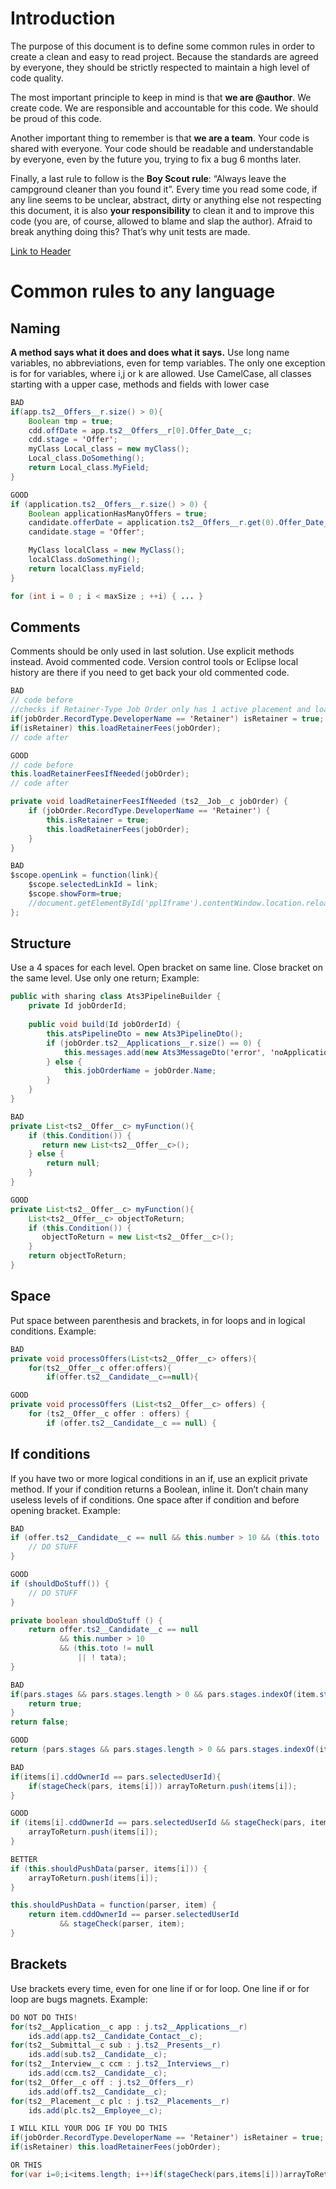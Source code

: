 # Introduction
The purpose of this document is to define some common rules in order to create a clean and easy to read project. Because the standards are agreed by everyone, they should be strictly respected to maintain a high level of code quality.

The most important principle to keep in mind is that **we are @author**. We create code. We are responsible and accountable for this code. We should be proud of this code.

Another important thing to remember is that **we are a team**. Your code is shared with everyone. Your code should be readable and understandable by everyone, even by the future you, trying to fix a bug 6 months later.

Finally, a last rule to follow is the **Boy Scout rule**: “Always leave the campground cleaner than you found it”. Every time you read some code, if any line seems to be unclear, abstract, dirty or anything else not respecting this document, it is also **your responsibility** to clean it and to improve this code (you are, of course, allowed to blame and slap the author). Afraid to break anything doing this? That’s why unit tests are made.

[Link to Header](#Brackets)

# Common rules to any language

## Naming
**A method says what it does and does what it says.** Use long name variables, no abbreviations, even for temp variables. The only one exception is for for variables, where i,j or k are allowed.
Use CamelCase, all classes starting with a upper case, methods and fields with lower case
```java
BAD
if(app.ts2__Offers__r.size() > 0){
    Boolean tmp = true;
    cdd.offDate = app.ts2__Offers__r[0].Offer_Date__c;
    cdd.stage = 'Offer';
    myClass Local_class = new myClass();
    Local_class.DoSomething(); 
    return Local_class.MyField;
}

GOOD
if (application.ts2__Offers__r.size() > 0) {
    Boolean applicationHasManyOffers = true;
    candidate.offerDate = application.ts2__Offers__r.get(0).Offer_Date__c;
    candidate.stage = 'Offer';

    MyClass localClass = new MyClass();
    localClass.doSomething(); 
    return localClass.myField;
}

for (int i = 0 ; i < maxSize ; ++i) { ... }
```
## Comments
Comments should be only used in last solution. Use explicit methods instead. Avoid commented code. Version control tools or Eclipse local history are there if you need to get back your old commented code.
```java
BAD
// code before
//checks if Retainer-Type Job Order only has 1 active placement and loads job order fees
if(jobOrder.RecordType.DeveloperName == 'Retainer') isRetainer = true;
if(isRetainer) this.loadRetainerFees(jobOrder); 
// code after

GOOD
// code before
this.loadRetainerFeesIfNeeded(jobOrder);
// code after

private void loadRetainerFeesIfNeeded (ts2__Job__c jobOrder) {
    if (jobOrder.RecordType.DeveloperName == 'Retainer') {
        this.isRetainer = true;
        this.loadRetainerFees(jobOrder);
    } 
} 

BAD
$scope.openLink = function(link){
    $scope.selectedLinkId = link;				
    $scope.showForm=true;
    //document.getElementById('pplIframe').contentWindow.location.reload();
};
```
## Structure
Use a 4 spaces for each level. Open bracket on same line. Close bracket on the same level. Use only one return;
Example:
```java
public with sharing class Ats3PipelineBuilder {
    private Id jobOrderId;
    
    public void build(Id jobOrderId) {
        this.atsPipelineDto = new Ats3PipelineDto();
        if (jobOrder.ts2__Applications__r.size() == 0) {
            this.messages.add(new Ats3MessageDto('error', 'noApplication'));
        } else {
            this.jobOrderName = jobOrder.Name;
        }
    }
}

BAD
private List<ts2__Offer__c> myFunction(){
    if (this.Condition()) {
       return new List<ts2__Offer__c>();
    } else {
        return null;
    }
}

GOOD
private List<ts2__Offer__c> myFunction(){
    List<ts2__Offer__c> objectToReturn;
    if (this.Condition()) {
       objectToReturn = new List<ts2__Offer__c>();
    }
    return objectToReturn;
}
```
## Space
Put space between parenthesis and brackets, in for loops and in logical conditions.
Example:
```Java
BAD
private void processOffers(List<ts2__Offer__c> offers){
    for(ts2__Offer__c offer:offers){
        if(offer.ts2__Candidate__c==null){

GOOD
private void processOffers (List<ts2__Offer__c> offers) {
    for (ts2__Offer__c offer : offers) {
        if (offer.ts2__Candidate__c == null) {
```
## If conditions
If you have two or more logical conditions in an if, use an explicit private method. If your if condition returns a Boolean, inline it. Don’t chain many useless levels of if conditions. One space after if condition and before opening bracket.
Example:
```Java
BAD
if (offer.ts2__Candidate__c == null && this.number > 10 && (this.toto != null || !tata)) {
    // DO STUFF
}

GOOD
if (shouldDoStuff()) {
    // DO STUFF
}

private boolean shouldDoStuff () {
    return offer.ts2__Candidate__c == null 
           && this.number > 10 
           && (this.toto != null 
               || ! tata);
}        
```
```Java
BAD
if(pars.stages && pars.stages.length > 0 && pars.stages.indexOf(item.stage) != -1) { 
    return true;
}
return false;

GOOD
return (pars.stages && pars.stages.length > 0 && pars.stages.indexOf(item.stage) != -1);
```
```java
BAD
if(items[i].cddOwnerId == pars.selectedUserId){
    if(stageCheck(pars, items[i])) arrayToReturn.push(items[i]);
}

GOOD
if (items[i].cddOwnerId == pars.selectedUserId && stageCheck(pars, items[i])) {
    arrayToReturn.push(items[i]);
}

BETTER
if (this.shouldPushData(parser, items[i])) {
    arrayToReturn.push(items[i]);
}

this.shouldPushData = function(parser, item) {
    return item.cddOwnerId == parser.selectedUserId 
           && stageCheck(parser, item);
}
```
## Brackets
Use brackets every time, even for one line if or for loop. One line if or for loop are bugs magnets.
Example:
```java
DO NOT DO THIS! 
for(ts2__Application__c app : j.ts2__Applications__r)
    ids.add(app.ts2__Candidate_Contact__c);
for(ts2__Submittal__c sub : j.ts2__Presents__r)
    ids.add(sub.ts2__Candidate__c);
for(ts2__Interview__c ccm : j.ts2__Interviews__r)
    ids.add(ccm.ts2__Candidate__c);
for(ts2__Offer__c off : j.ts2__Offers__r)
    ids.add(off.ts2__Candidate__c);
for(ts2__Placement__c plc : j.ts2__Placements__r)
    ids.add(plc.ts2__Employee__c);

I WILL KILL YOUR DOG IF YOU DO THIS 
if(jobOrder.RecordType.DeveloperName == 'Retainer') isRetainer = true;
if(isRetainer) this.loadRetainerFees(jobOrder);

OR THIS
for(var i=0;i<items.length; i++)if(stageCheck(pars,items[i]))arrayToReturn.push(items[i]);
```

